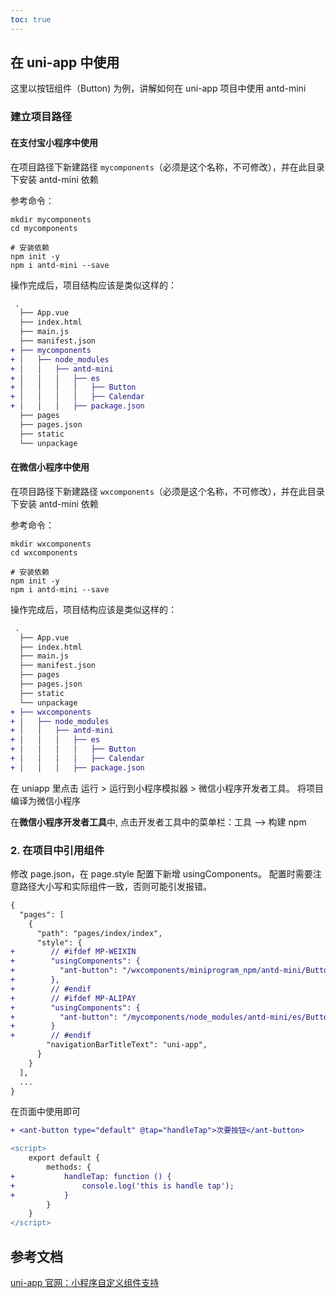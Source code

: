 ```yaml
---
toc: true
---
```


## 在 uni-app 中使用

这里以按钮组件（Button) 为例，讲解如何在 uni-app 项目中使用 antd-mini

### 建立项目路径

#### 在支付宝小程序中使用

在项目路径下新建路径 `mycomponents`（必须是这个名称，不可修改），并在此目录下安装 antd-mini 依赖

参考命令：

```shell
mkdir mycomponents
cd mycomponents

# 安装依赖
npm init -y
npm i antd-mini --save
```

操作完成后，项目结构应该是类似这样的：

```diff
 .
  ├── App.vue
  ├── index.html
  ├── main.js
  ├── manifest.json
+ ├── mycomponents
+ │   ├── node_modules
+ │   │   ├── antd-mini
+ │   │   │   ├── es
+ │   │   │   │   ├── Button
+ │   │   │   │   ├── Calendar
+ │   │   │   ├── package.json
  ├── pages
  ├── pages.json
  ├── static
  └── unpackage
```

#### 在微信小程序中使用

在项目路径下新建路径 `wxcomponents`（必须是这个名称，不可修改），并在此目录下安装 antd-mini 依赖

参考命令：

```shell
mkdir wxcomponents
cd wxcomponents

# 安装依赖
npm init -y
npm i antd-mini --save
```

操作完成后，项目结构应该是类似这样的：

```diff
 .
  ├── App.vue
  ├── index.html
  ├── main.js
  ├── manifest.json
  ├── pages
  ├── pages.json
  ├── static
  └── unpackage
+ ├── wxcomponents
+ │   ├── node_modules
+ │   │   ├── antd-mini
+ │   │   │   ├── es
+ │   │   │   │   ├── Button
+ │   │   │   │   ├── Calendar
+ │   │   │   ├── package.json
```

在 uniapp 里点击 运行 > 运行到小程序模拟器 > 微信小程序开发者工具。 将项目编译为微信小程序

在**微信小程序开发者工具**中, 点击开发者工具中的菜单栏：工具 --> 构建 npm

### 2. 在项目中引用组件

修改 page.json，在 page.style 配置下新增 usingComponents。
配置时需要注意路径大小写和实际组件一致，否则可能引发报错。

```diff
{
  "pages": [
    {
      "path": "pages/index/index",
      "style": {
+        // #ifdef MP-WEIXIN
+        "usingComponents": {
+          "ant-button": "/wxcomponents/miniprogram_npm/antd-mini/Button/index"
+        },
+        // #endif
+        // #ifdef MP-ALIPAY
+        "usingComponents": {
+          "ant-button": "/mycomponents/node_modules/antd-mini/es/Button/index"
+        }
+        // #endif
        "navigationBarTitleText": "uni-app",
      }
    }
  ],
  ...
}
```

在页面中使用即可

```diff
+ <ant-button type="default" @tap="handleTap">次要按钮</ant-button>
```

```diff
<script>
	export default {
		methods: {
+			handleTap: function () {
+				console.log('this is handle tap');
+			}
		}
	}
</script>
```

## 参考文档

[uni-app 官网：小程序自定义组件支持](https://zh.uniapp.dcloud.io/tutorial/miniprogram-subject.html)
